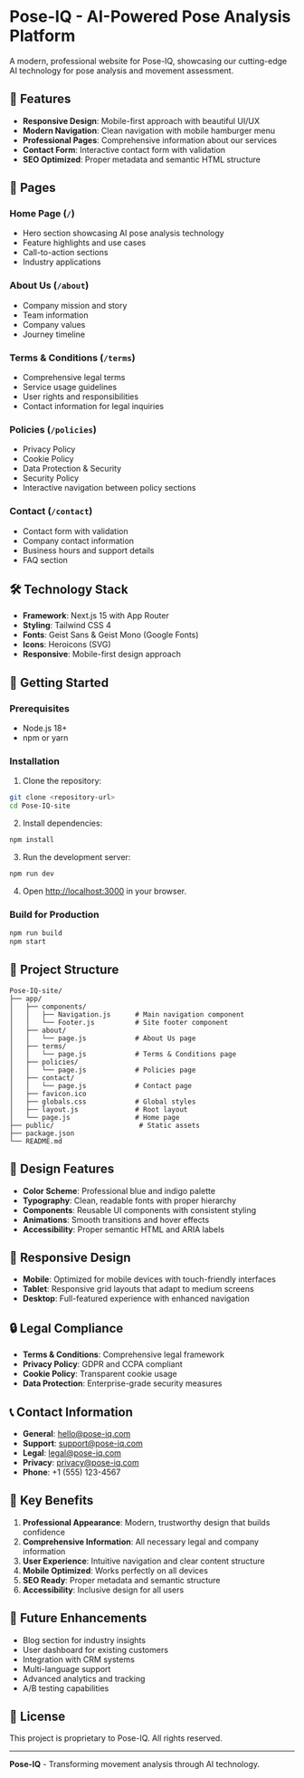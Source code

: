 # Pose-IQ - AI-Powered Pose Analysis Platform

A modern, professional website for Pose-IQ, showcasing our cutting-edge AI technology for pose analysis and movement assessment.

## 🚀 Features

- **Responsive Design**: Mobile-first approach with beautiful UI/UX
- **Modern Navigation**: Clean navigation with mobile hamburger menu
- **Professional Pages**: Comprehensive information about our services
- **Contact Form**: Interactive contact form with validation
- **SEO Optimized**: Proper metadata and semantic HTML structure

## 📱 Pages

### Home Page (`/`)
- Hero section showcasing AI pose analysis technology
- Feature highlights and use cases
- Call-to-action sections
- Industry applications

### About Us (`/about`)
- Company mission and story
- Team information
- Company values
- Journey timeline

### Terms & Conditions (`/terms`)
- Comprehensive legal terms
- Service usage guidelines
- User rights and responsibilities
- Contact information for legal inquiries

### Policies (`/policies`)
- Privacy Policy
- Cookie Policy
- Data Protection & Security
- Security Policy
- Interactive navigation between policy sections

### Contact (`/contact`)
- Contact form with validation
- Company contact information
- Business hours and support details
- FAQ section

## 🛠️ Technology Stack

- **Framework**: Next.js 15 with App Router
- **Styling**: Tailwind CSS 4
- **Fonts**: Geist Sans & Geist Mono (Google Fonts)
- **Icons**: Heroicons (SVG)
- **Responsive**: Mobile-first design approach

## 🚀 Getting Started

### Prerequisites
- Node.js 18+ 
- npm or yarn

### Installation

1. Clone the repository:
```bash
git clone <repository-url>
cd Pose-IQ-site
```

2. Install dependencies:
```bash
npm install
```

3. Run the development server:
```bash
npm run dev
```

4. Open [http://localhost:3000](http://localhost:3000) in your browser.

### Build for Production

```bash
npm run build
npm start
```

## 📁 Project Structure

```
Pose-IQ-site/
├── app/
│   ├── components/
│   │   ├── Navigation.js      # Main navigation component
│   │   └── Footer.js          # Site footer component
│   ├── about/
│   │   └── page.js            # About Us page
│   ├── terms/
│   │   └── page.js            # Terms & Conditions page
│   ├── policies/
│   │   └── page.js            # Policies page
│   ├── contact/
│   │   └── page.js            # Contact page
│   ├── favicon.ico
│   ├── globals.css            # Global styles
│   ├── layout.js              # Root layout
│   └── page.js                # Home page
├── public/                     # Static assets
├── package.json
└── README.md
```

## 🎨 Design Features

- **Color Scheme**: Professional blue and indigo palette
- **Typography**: Clean, readable fonts with proper hierarchy
- **Components**: Reusable UI components with consistent styling
- **Animations**: Smooth transitions and hover effects
- **Accessibility**: Proper semantic HTML and ARIA labels

## 📱 Responsive Design

- **Mobile**: Optimized for mobile devices with touch-friendly interfaces
- **Tablet**: Responsive grid layouts that adapt to medium screens
- **Desktop**: Full-featured experience with enhanced navigation

## 🔒 Legal Compliance

- **Terms & Conditions**: Comprehensive legal framework
- **Privacy Policy**: GDPR and CCPA compliant
- **Cookie Policy**: Transparent cookie usage
- **Data Protection**: Enterprise-grade security measures

## 📞 Contact Information

- **General**: hello@pose-iq.com
- **Support**: support@pose-iq.com
- **Legal**: legal@pose-iq.com
- **Privacy**: privacy@pose-iq.com
- **Phone**: +1 (555) 123-4567

## 🌟 Key Benefits

1. **Professional Appearance**: Modern, trustworthy design that builds confidence
2. **Comprehensive Information**: All necessary legal and company information
3. **User Experience**: Intuitive navigation and clear content structure
4. **Mobile Optimized**: Works perfectly on all devices
5. **SEO Ready**: Proper metadata and semantic structure
6. **Accessibility**: Inclusive design for all users

## 🔄 Future Enhancements

- Blog section for industry insights
- User dashboard for existing customers
- Integration with CRM systems
- Multi-language support
- Advanced analytics and tracking
- A/B testing capabilities

## 📄 License

This project is proprietary to Pose-IQ. All rights reserved.

---

**Pose-IQ** - Transforming movement analysis through AI technology.
